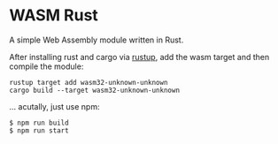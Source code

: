 # WASM Rust

A simple Web Assembly module written in Rust. 

After installing rust and cargo via [rustup](https://www.rust-lang.org/tools/install), add the wasm target and then compile the module:

    rustup target add wasm32-unknown-unknown
    cargo build --target wasm32-unknown-unknown

... acutally, just use npm:
```
$ npm run build
$ npm run start

```
